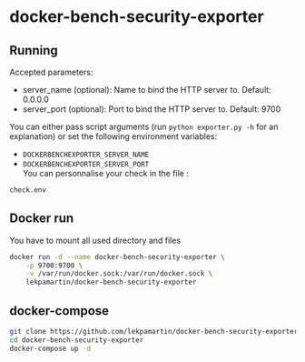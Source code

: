 # docker-bench-security-exporter


## Running

Accepted parameters:

* server_name (optional): Name to bind the HTTP server to. Default: 0.0.0.0
* server_port (optional): Port to bind the HTTP server to. Default: 9700

You can either pass script arguments (run `python exporter.py -h` for an explanation)
or set the following environment variables:

* `DOCKERBENCHEXPORTER_SERVER_NAME`
* `DOCKERBENCHEXPORTER_SERVER_PORT`
<br>You can personnalise your check in the file :
```bash
check.env
```

## Docker run
You have to mount all used directory and files
```bash
docker run -d --name docker-bench-security-exporter \
	-p 9700:9700 \
	-v /var/run/docker.sock:/var/run/docker.sock \
	lekpamartin/docker-bench-security-exporter
```

## docker-compose
```bash
git clone https://github.com/lekpamartin/docker-bench-security-exporter.git
cd docker-bench-security-exporter 
docker-compose up -d
```
